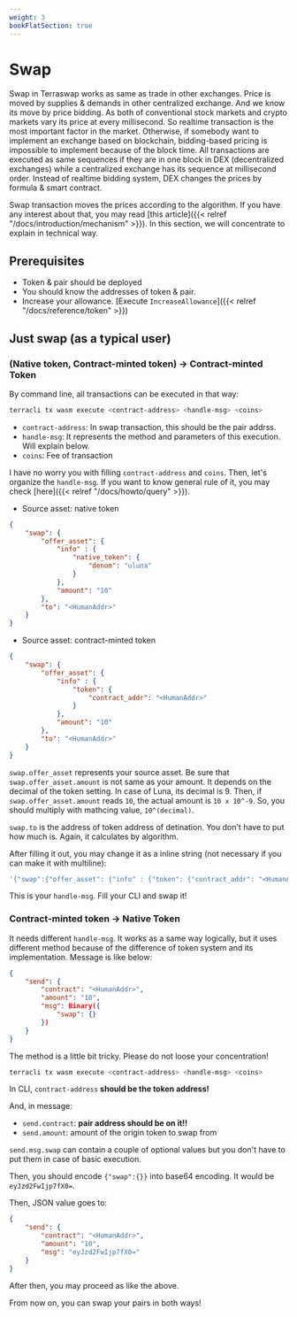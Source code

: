 ```yaml
---
weight: 3
bookFlatSection: true
---
```


# Swap

Swap in Terraswap works as same as trade in other exchanges. Price is moved by supplies & demands in other centralized exchange. And we know its move by price bidding. As both of conventional stock markets and crypto markets vary its price at every millisecond. So realtime transaction is the most important factor in the market. Otherwise, if somebody want to implement an exchange based on blockchain, bidding-based pricing is impossible to implement because of the block time. All transactions are executed as same sequences if they are in one block in DEX (decentralized exchanges) while a centralized exchange has its sequence at millisecond order. Instead of realtime bidding system, DEX changes the prices by formula & smart contract.

Swap transaction moves the prices according to the algorithm. If you have any interest about that, you may read [this article]({{< relref "/docs/introduction/mechanism" >}}). In this section, we will concentrate to explain in technical way.

## Prerequisites

- Token & pair should be deployed
- You should know the addresses of token & pair.
- Increase your allowance. [Execute `IncreaseAllowance`]({{< relref "/docs/reference/token" >}})

## Just swap (as a typical user)

### (Native token, Contract-minted token) -> Contract-minted Token

By command line, all transactions can be executed in that way:

```bash
terracli tx wasm execute <contract-address> <handle-msg> <coins>
```

- `contract-address`: In swap transaction, this should be the pair addrss.
- `handle-msg`: It represents the method and parameters of this execution. Will explain below.
- `coins`: Fee of transaction

I have no worry you with filling `contract-address` and `coins`. Then, let's organize the `handle-msg`. If you want to know general rule of it, you may check [here]({{< relref "/docs/howto/query" >}}).

- Source asset: native token

```json
{
    "swap": {
        "offer_asset": {
            "info" : {
                "native_token": {
                    "denom": "uluna"
                }
            },
            "amount": "10"
        },
        "to": "<HumanAddr>"
    }
}
```

- Source asset: contract-minted token

```json
{
    "swap": {
        "offer_asset": {
            "info" : {
                "token": {
                    "contract_addr": "<HumanAddr>"
                }
            },
            "amount": "10"
        },
        "to": "<HumanAddr>"
    }
}
```

`swap.offer_asset` represents your source asset. Be sure that `swap.offer_asset.amount` is not same as your amount. It depends on the decimal of the token setting. In case of Luna, its decimal is 9. Then, if `swap.offer_asset.amount` reads `10`, the actual amount is `10 x 10^-9`. So, you should multiply with mathcing value, `10^(decimal)`.

`swap.to` is the address of token address of detination. You don't have to put how much is. Again, it calculates by algorithm.

After filling it out, you may change it as a inline string (not necessary if you can make it with multiline):

```bash
'{"swap":{"offer_asset": {"info" : {"token": {"contract_addr": "<HumanAddr>"}},"amount": "10"},"to": "<HumanAddr>",}}'
```

This is your `handle-msg`. Fill your CLI and swap it!

### Contract-minted token -> Native Token

It needs different `handle-msg`. It works as a same way logically, but it uses different method because of the difference of token system and its implementation. Message is like below:

```json
{
    "send": {
        "contract": "<HumanAddr>",
        "amount": "10",
        "msg": Binary({
            "swap": {}
        })
    }
}
```

The method is a little bit tricky. Please do not loose your concentration!

```bash
terracli tx wasm execute <contract-address> <handle-msg> <coins>
```

In CLI, `contract-address` **should be the token address!**

And, in message:
- `send.contract`: **pair address should be on it!!**
- `send.amount`: amount of the origin token to swap from

`send.msg.swap` can contain a couple of optional values but you don't have to put them in case of basic execution.

Then, you should encode `{"swap":{}}` into base64 encoding. It would be `eyJzd2FwIjp7fX0=`.

Then, JSON value goes to:

```json
{
    "send": {
        "contract": "<HumanAddr>",
        "amount": "10",
        "msg": "eyJzd2FwIjp7fX0="
    }
}
```

After then, you may proceed as like the above.

From now on, you can swap your pairs in both ways!

